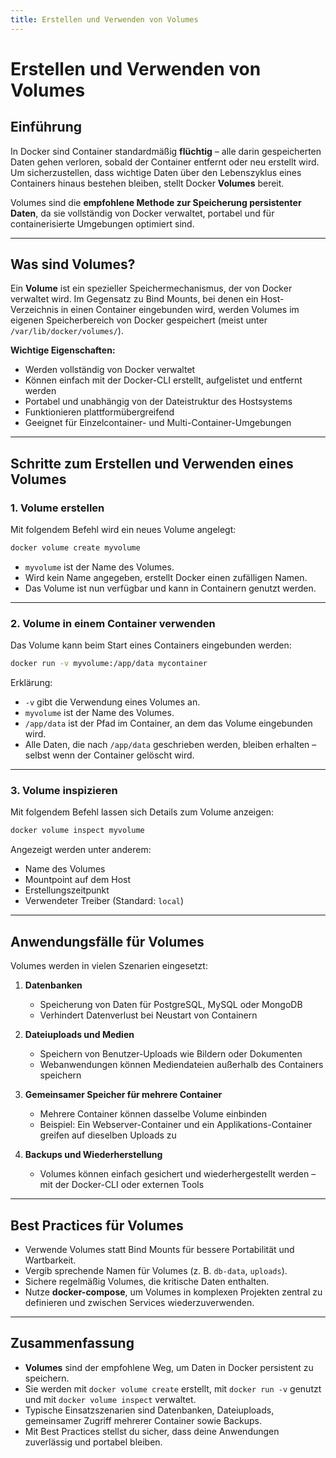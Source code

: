 ```yaml
---
title: Erstellen und Verwenden von Volumes
---
```

# Erstellen und Verwenden von Volumes

## Einführung

In Docker sind Container standardmäßig **flüchtig** – alle darin gespeicherten Daten gehen verloren, sobald der Container entfernt oder neu erstellt wird. Um sicherzustellen, dass wichtige Daten über den Lebenszyklus eines Containers hinaus bestehen bleiben, stellt Docker **Volumes** bereit.

Volumes sind die **empfohlene Methode zur Speicherung persistenter Daten**, da sie vollständig von Docker verwaltet, portabel und für containerisierte Umgebungen optimiert sind.

---

## Was sind Volumes?

Ein **Volume** ist ein spezieller Speichermechanismus, der von Docker verwaltet wird. Im Gegensatz zu Bind Mounts, bei denen ein Host-Verzeichnis in einen Container eingebunden wird, werden Volumes im eigenen Speicherbereich von Docker gespeichert (meist unter `/var/lib/docker/volumes/`).

**Wichtige Eigenschaften:**

* Werden vollständig von Docker verwaltet
* Können einfach mit der Docker-CLI erstellt, aufgelistet und entfernt werden
* Portabel und unabhängig von der Dateistruktur des Hostsystems
* Funktionieren plattformübergreifend
* Geeignet für Einzelcontainer- und Multi-Container-Umgebungen

---

## Schritte zum Erstellen und Verwenden eines Volumes

### 1. Volume erstellen

Mit folgendem Befehl wird ein neues Volume angelegt:

```bash
docker volume create myvolume
```

* `myvolume` ist der Name des Volumes.
* Wird kein Name angegeben, erstellt Docker einen zufälligen Namen.
* Das Volume ist nun verfügbar und kann in Containern genutzt werden.

---

### 2. Volume in einem Container verwenden

Das Volume kann beim Start eines Containers eingebunden werden:

```bash
docker run -v myvolume:/app/data mycontainer
```

Erklärung:

* `-v` gibt die Verwendung eines Volumes an.
* `myvolume` ist der Name des Volumes.
* `/app/data` ist der Pfad im Container, an dem das Volume eingebunden wird.
* Alle Daten, die nach `/app/data` geschrieben werden, bleiben erhalten – selbst wenn der Container gelöscht wird.

---

### 3. Volume inspizieren

Mit folgendem Befehl lassen sich Details zum Volume anzeigen:

```bash
docker volume inspect myvolume
```

Angezeigt werden unter anderem:

* Name des Volumes
* Mountpoint auf dem Host
* Erstellungszeitpunkt
* Verwendeter Treiber (Standard: `local`)

---

## Anwendungsfälle für Volumes

Volumes werden in vielen Szenarien eingesetzt:

1. **Datenbanken**

   * Speicherung von Daten für PostgreSQL, MySQL oder MongoDB
   * Verhindert Datenverlust bei Neustart von Containern

2. **Dateiuploads und Medien**

   * Speichern von Benutzer-Uploads wie Bildern oder Dokumenten
   * Webanwendungen können Mediendateien außerhalb des Containers speichern

3. **Gemeinsamer Speicher für mehrere Container**

   * Mehrere Container können dasselbe Volume einbinden
   * Beispiel: Ein Webserver-Container und ein Applikations-Container greifen auf dieselben Uploads zu

4. **Backups und Wiederherstellung**

   * Volumes können einfach gesichert und wiederhergestellt werden – mit der Docker-CLI oder externen Tools

---

## Best Practices für Volumes

* Verwende Volumes statt Bind Mounts für bessere Portabilität und Wartbarkeit.
* Vergib sprechende Namen für Volumes (z. B. `db-data`, `uploads`).
* Sichere regelmäßig Volumes, die kritische Daten enthalten.
* Nutze **docker-compose**, um Volumes in komplexen Projekten zentral zu definieren und zwischen Services wiederzuverwenden.

---

## Zusammenfassung

* **Volumes** sind der empfohlene Weg, um Daten in Docker persistent zu speichern.
* Sie werden mit `docker volume create` erstellt, mit `docker run -v` genutzt und mit `docker volume inspect` verwaltet.
* Typische Einsatzszenarien sind Datenbanken, Dateiuploads, gemeinsamer Zugriff mehrerer Container sowie Backups.
* Mit Best Practices stellst du sicher, dass deine Anwendungen zuverlässig und portabel bleiben.

